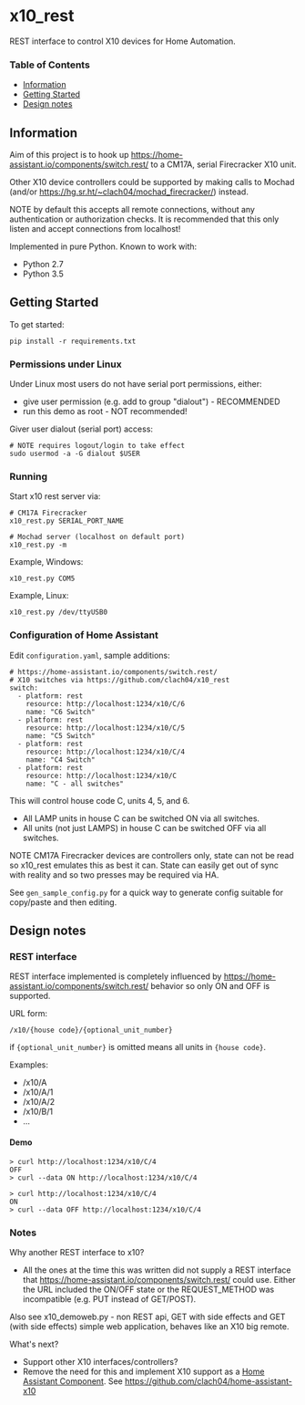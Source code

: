 # x10_rest

REST interface to control X10 devices for Home Automation.

### Table of Contents
* [Information](#information)
* [Getting Started](#getting-started)
* [Design notes](#design-notes)


## Information

Aim of this project is to hook up https://home-assistant.io/components/switch.rest/ to a CM17A, serial Firecracker X10 unit.

Other X10 device controllers could be supported by making calls to Mochad (and/or https://hg.sr.ht/~clach04/mochad_firecracker/) instead.

NOTE by default this accepts all remote connections, without any authentication or authorization checks. It is recommended that this only listen and accept connections from localhost!

Implemented in pure Python. Known to work with:

  * Python 2.7
  * Python 3.5

## Getting Started

To get started:

    pip install -r requirements.txt


### Permissions under Linux

Under Linux most users do not have serial port permissions,
either:

  * give user permission (e.g. add to group "dialout") - RECOMMENDED
  * run this demo as root - NOT recommended!

Giver user dialout (serial port) access:

    # NOTE requires logout/login to take effect
    sudo usermod -a -G dialout $USER

### Running

Start x10 rest server via:

    # CM17A Firecracker
    x10_rest.py SERIAL_PORT_NAME

    # Mochad server (localhost on default port)
    x10_rest.py -m

Example, Windows:

    x10_rest.py COM5

Example, Linux:

    x10_rest.py /dev/ttyUSB0


### Configuration of Home Assistant

Edit `configuration.yaml`, sample additions:

    # https://home-assistant.io/components/switch.rest/
    # X10 switches via https://github.com/clach04/x10_rest
    switch:
      - platform: rest
        resource: http://localhost:1234/x10/C/6
        name: "C6 Switch"
      - platform: rest
        resource: http://localhost:1234/x10/C/5
        name: "C5 Switch"
      - platform: rest
        resource: http://localhost:1234/x10/C/4
        name: "C4 Switch"
      - platform: rest
        resource: http://localhost:1234/x10/C
        name: "C - all switches"

This will control house code C, units 4, 5, and 6.
  * All LAMP units in house C can be switched ON via all switches.
  * All units (not just LAMPS) in house C can be switched OFF via all switches.

NOTE CM17A Firecracker devices are controllers only, state can not be read so x10_rest emulates this as best it can. State can easily get out of sync with reality and so two presses may be required via HA.

See `gen_sample_config.py` for a quick way to generate config suitable for copy/paste and then editing.

## Design notes


### REST interface


REST interface implemented is completely influenced by
https://home-assistant.io/components/switch.rest/ behavior
so only ON and OFF is supported.

URL form:

    /x10/{house code}/{optional_unit_number}

if `{optional_unit_number}` is omitted means all units in `{house code}`.

Examples:

  * /x10/A
  * /x10/A/1
  * /x10/A/2
  * /x10/B/1
  * ...

#### Demo

    > curl http://localhost:1234/x10/C/4
    OFF
    > curl --data ON http://localhost:1234/x10/C/4

    > curl http://localhost:1234/x10/C/4
    ON
    > curl --data OFF http://localhost:1234/x10/C/4


### Notes

Why another REST interface to x10?

  * All the ones at the time this was written did not supply a REST interface that https://home-assistant.io/components/switch.rest/ could use. Either the URL included the ON/OFF state or the REQUEST_METHOD was incompatible (e.g. PUT instead of GET/POST).

Also see x10_demoweb.py - non REST api, GET with side effects and GET (with side effects) simple web application, behaves like an X10 big remote.

What's next?

  * Support other X10 interfaces/controllers?
  * Remove the need for this and implement X10 support as a
    [Home Assistant Component](https://home-assistant.io/components). See https://github.com/clach04/home-assistant-x10
